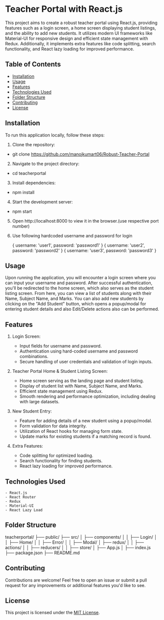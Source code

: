 # Teacher Portal with React.js

This project aims to create a robust teacher portal using React.js, providing features such as a login screen, a home screen displaying student listings, and the ability to add new students. It utilizes modern UI frameworks like Material-UI for responsive design and efficient state management with Redux. Additionally, it implements extra features like code splitting, search functionality, and React lazy loading for improved performance.

## Table of Contents

- [Installation](#installation)
- [Usage](#usage)
- [Features](#features)
- [Technologies Used](#technologies-used)
- [Folder Structure](#folder-structure)
- [Contributing](#contributing)
- [License](#license)

## Installation

To run this application locally, follow these steps:

1. Clone the repository:
  - git clone <https://github.com/manojkumart06/Robust-Teacher-Portal>

2. Navigate to the project directory:
  - cd teacherportal

3. Install dependencies:
  - npm install

4. Start the development server:
  - npm start

5. Open http://localhost:8000 to view it in the browser.(use respective port number)

6. Use following hardcoded username and password for login

    { username: 'user1', password: 'password1' }
    { username: 'user2', password: 'password2' }
    { username: 'user3', password: 'password3' }

## Usage
Upon running the application, you will encounter a login screen where you can input your username and password. After successful authentication, you'll be redirected to the home screen, which also serves as the student listing screen. From here, you can view a list of students along with their Name, Subject Name, and Marks. You can also add new students by clicking on the "Add Student" button, which opens a popup/modal for entering student details and also Edit/Delete actions also can be performed.

## Features
1. Login Screen:

    - Input fields for username and password.
    - Authentication using hard-coded username and password combinations.
    - Secure handling of user credentials and validation of login inputs.

2. Teacher Portal Home & Student Listing Screen:

    - Home screen serving as the landing page and student listing.
    - Display of student list with Name, Subject Name, and Marks.
    - Efficient state management using Redux.
    - Smooth rendering and performance optimization, including dealing with large datasets.

3. New Student Entry:

    - Feature for adding details of a new student using a popup/modal.
    - Form validation for data integrity.
    - Utilization of React hooks for managing form state.
    - Update marks for existing students if a matching record is found.

4. Extra Features:

    - Code splitting for optimized loading.
    - Search functionality for finding students.
    - React lazy loading for improved performance.

## Technologies Used

    - React.js
    - React Router
    - Redux
    - Material-UI
    - React Lazy Load

## Folder Structure
teacherportal/
  ├── public/
  ├── src/
  │   ├── components/
  │   │   ├── Login/
  │   │   ├── Home/
  │   │   ├── Error/
  │   │   ├── Modal/
  │   ├── redux/
  │   │   ├── actions/
  │   │   ├── reducers/
  │   │   ├── store/
  │   ├── App.js
  │   ├── index.js
  ├── package.json
  ├── README.md

## Contributing

Contributions are welcome! Feel free to open an issue or submit a pull request for any improvements or additional features you'd like to see.

## License

This project is licensed under the [MIT License](LICENSE).
